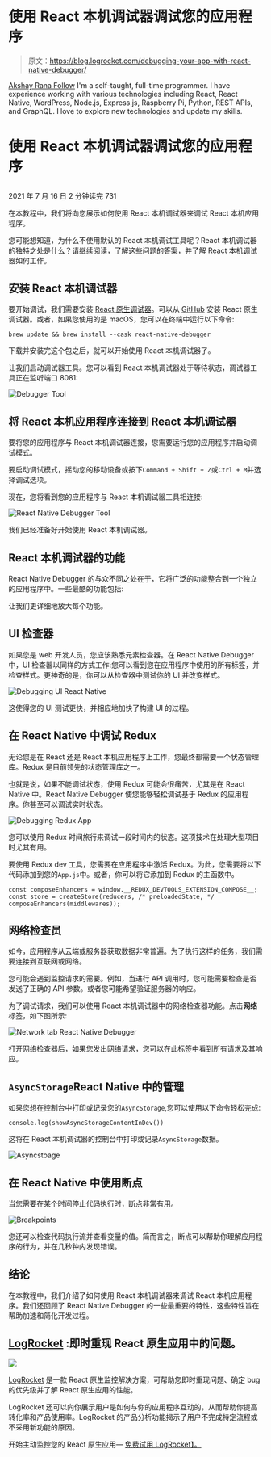 # 使用 React 本机调试器调试您的应用程序

> 原文：<https://blog.logrocket.com/debugging-your-app-with-react-native-debugger/>

[Akshay Rana Follow](https://blog.logrocket.com/author/akshayrana/) I'm a self-taught, full-time programmer. I have experience working with various technologies including React, React Native, WordPress, Node.js, Express.js, Raspberry Pi, Python, REST APIs, and GraphQL. I love to explore new technologies and update my skills.

# 使用 React 本机调试器调试您的应用程序

## 

2021 年 7 月 16 日 2 分钟读完 731

在本教程中，我们将向您展示如何使用 React 本机调试器来调试 React 本机应用程序。

您可能想知道，为什么不使用默认的 React 本机调试工具呢？React 本机调试器的独特之处是什么？请继续阅读，了解这些问题的答案，并了解 React 本机调试器如何工作。

## 安装 React 本机调试器

要开始调试，我们需要安装 [React 原生调试器](https://github.com/jhen0409/react-native-debugger)。可以从 [GitHub](https://github.com/jhen0409/react-native-debugger/releases) 安装 React 原生调试器。或者，如果您使用的是 macOS，您可以在终端中运行以下命令:

```
brew update && brew install --cask react-native-debugger

```

下载并安装完这个包之后，就可以开始使用 React 本机调试器了。

让我们启动调试器工具。您可以看到 React 本机调试器处于等待状态，调试器工具正在监听端口 8081:

![Debugger Tool](img/ef18c1596d4b8767bc4b354f5adaed08.png)

## 将 React 本机应用程序连接到 React 本机调试器

要将您的应用程序与 React 本机调试器连接，您需要运行您的应用程序并启动调试模式。

要启动调试模式，摇动您的移动设备或按下`Command + Shift + Z`或`Ctrl + M`并选择调试选项。

现在，您将看到您的应用程序与 React 本机调试器工具相连接:

![React Native Debugger Tool](img/3c9d1733ed0d6518d03a2fae49796ef5.png)

我们已经准备好开始使用 React 本机调试器。

## React 本机调试器的功能

React Native Debugger 的与众不同之处在于，它将广泛的功能整合到一个独立的应用程序中。一些最酷的功能包括:

让我们更详细地放大每个功能。

## UI 检查器

如果您是 web 开发人员，您应该熟悉元素检查器。在 React Native Debugger 中，UI 检查器以同样的方式工作:您可以看到您在应用程序中使用的所有标签，并检查样式。更神奇的是，你可以从检查器中测试你的 UI 并改变样式。

![Debugging UI React Native](img/45b7cba0465aa705d6b143e1413db057.png)

这使得您的 UI 测试更快，并相应地加快了构建 UI 的过程。

## 在 React Native 中调试 Redux

无论您是在 React 还是 React 本机应用程序上工作，您最终都需要一个状态管理库。Redux 是目前领先的状态管理库之一。

也就是说，如果不能调试状态，使用 Redux 可能会很痛苦，尤其是在 React Native 中。React Native Debugger 使您能够轻松调试基于 Redux 的应用程序。你甚至可以调试实时状态。

![Debugging Redux App](img/ba340bde5381969aa66f395d1f52f61e.png)

您可以使用 Redux 时间旅行来调试一段时间内的状态。这项技术在处理大型项目时尤其有用。

要使用 Redux dev 工具，您需要在应用程序中激活 Redux。为此，您需要将以下代码添加到您的`App.js`中。或者，你可以将它添加到 Redux 的主函数中。

```
const composeEnhancers = window.__REDUX_DEVTOOLS_EXTENSION_COMPOSE__;
const store = createStore(reducers, /* preloadedState, */ composeEnhancers(middlewares));

```

## 网络检查员

如今，应用程序从云端或服务器获取数据非常普遍。为了执行这样的任务，我们需要连接到互联网或网络。

您可能会遇到监控请求的需要。例如，当进行 API 调用时，您可能需要检查是否发送了正确的 API 参数。或者您可能希望验证服务器的响应。

为了调试请求，我们可以使用 React 本机调试器中的网络检查器功能。点击**网络**标签，如下图所示:

![Network tab React Native Debugger](img/4f0c84e66aaee58852c9ac5c0c5b3edd.png)

打开网络检查器后，如果您发出网络请求，您可以在此标签中看到所有请求及其响应。

## `AsyncStorage`React Native 中的管理

如果您想在控制台中打印或记录您的`AsyncStorage`,您可以使用以下命令轻松完成:

```
console.log(showAsyncStorageContentInDev())

```

这将在 React 本机调试器的控制台中打印或记录`AsyncStorage`数据。

![Asyncstoage](img/7c03d94c23170d8ad9e6bd99c5bf278e.png)

## 在 React Native 中使用断点

当您需要在某个时间停止代码执行时，断点非常有用。

![Breakpoints](img/0280b66b66000672461a4589f56343d6.png)

您还可以检查代码执行流并查看变量的值。简而言之，断点可以帮助你理解应用程序的行为，并在几秒钟内发现错误。

## 结论

在本教程中，我们介绍了如何使用 React 本机调试器来调试 React 本机应用程序。我们还回顾了 React Native Debugger 的一些最重要的特性，这些特性旨在帮助加速和简化开发过程。

## [LogRocket](https://lp.logrocket.com/blg/react-native-signup) :即时重现 React 原生应用中的问题。

[![](img/110055665562c1e02069b3698e6cc671.png)](https://lp.logrocket.com/blg/react-native-signup)

[LogRocket](https://lp.logrocket.com/blg/react-native-signup) 是一款 React 原生监控解决方案，可帮助您即时重现问题、确定 bug 的优先级并了解 React 原生应用的性能。

LogRocket 还可以向你展示用户是如何与你的应用程序互动的，从而帮助你提高转化率和产品使用率。LogRocket 的产品分析功能揭示了用户不完成特定流程或不采用新功能的原因。

开始主动监控您的 React 原生应用— [免费试用 LogRocket】。](https://lp.logrocket.com/blg/react-native-signup)